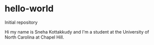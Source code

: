# hello-world
Initial repository

Hi my name is Sneha Kottakkudy and I'm a student at the University of North Carolina at Chapel Hill.
